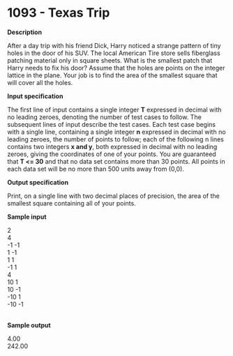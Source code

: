# 1093 - Texas Trip

**Description**

After a day trip with his friend Dick, Harry noticed a strange pattern of tiny holes in the door of his SUV. The local American Tire store sells fiberglass patching material only in square sheets. What is the smallest patch that Harry needs to fix his door? Assume that the holes are points on the integer lattice in the plane. Your job is to find the area of the smallest square that will cover all the holes.

**Input specification**

The first line of input contains a single integer **T** expressed in decimal with no leading zeroes, denoting the number of test cases to follow. The subsequent lines of input describe the test cases. Each test case begins with a single line, containing a single integer **n** expressed in decimal with no leading zeroes, the number of points to follow; each of the following n lines contains two integers **x and y**, both expressed in decimal with no leading zeroes, giving the coordinates of one of your points. You are guaranteed that **T <= 30** and that no data set contains more than 30 points. All points in each data set will be no more than 500 units away from (0,0).

**Output specification**

Print, on a single line with two decimal places of precision, the area of the smallest square containing all of your points.

**Sample input**
<br/>

2<br/>
4<br/>
-1 -1<br/>
1 -1<br/>
1 1<br/>
-1 1<br/>
4<br/>
10 1<br/>
10 -1<br/>
-10 1<br/>
-10 -1<br/>
<br/>

**Sample output**
<br/>

4.00<br/>
242.00<br/>